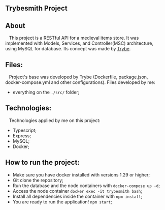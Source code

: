 ## Trybesmith Project

## About
&nbsp;&nbsp; This project is a RESTful API for a medieval items store. It was implemented with Models, Services, and Controller(MSC) architecture, using MySQL for database. Its concept was made by [Trybe](https://www.betrybe.com/).

## Files:
&nbsp;&nbsp; Project's base was developed by Trybe (Dockerfile, package.json, docker-compose.yml and other configurations). Files developed by me:
- everything on the `./src/` folder;

## Technologies:
&nbsp;&nbsp; Technologies applied by me on this project:
- Typescript;
- Express;
- MySQL;
- Docker;

## How to run the project:
- Make sure you have docker installed with versions 1.29 or higher;
- Git clone the repository;
- Run the database and the node containers with `docker-compose up -d`;
- Access the node container `docker exec -it trybesmith bash`; 
- Install all dependencies inside the container with `npm install`;
- You are ready to run the application! `npm start`; 
